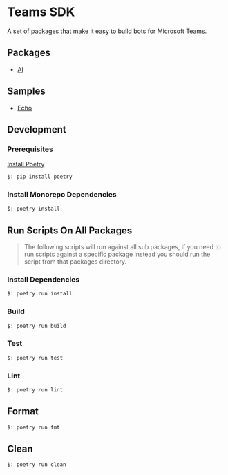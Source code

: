 # Teams SDK

A set of packages that make it easy to build bots for Microsoft Teams.

## Packages

- [AI](./packages/ai/)

## Samples

- [Echo](./samples/echo/)

## Development

### Prerequisites

[Install Poetry](https://python-poetry.org/docs/)

```bash
$: pip install poetry
```

### Install Monorepo Dependencies

```bash
$: poetry install
```

## Run Scripts On All Packages

> The following scripts will run against all sub packages, if you need to run scripts against
a specific package instead you should run the script from that packages directory.

### Install Dependencies

```bash
$: poetry run install
```

### Build

```bash
$: poetry run build
```

### Test

```bash
$: poetry run test
```

### Lint

```bash
$: poetry run lint
```

## Format

```bash
$: poetry run fmt
```

## Clean

```bash
$: poetry run clean
```
